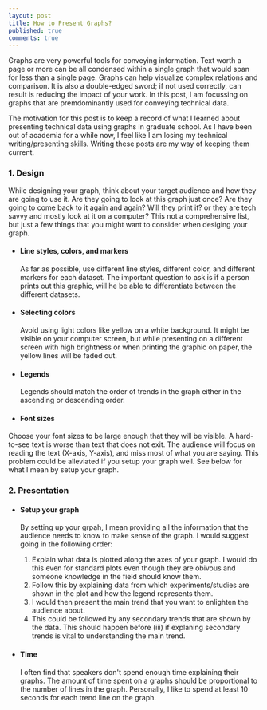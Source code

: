 ```yaml
---
layout: post
title: How to Present Graphs?
published: true
comments: true
---
```

Graphs are very powerful tools for conveying information. Text worth a page or more can be all condensed within a single graph that would span for less than a single page. Graphs can help visualize complex relations and comparison. It is also a double-edged sword; if not used correctly, can result is reducing the impact of your work. In this post, I am focussing on graphs that are premdominantly used for conveying technical data. 

The motivation for this post is to keep a record of what I learned about presenting technical data using graphs in graduate school. As I have been out of academia for a while now, I feel like I am losing my technical writing/presenting skills. Writing these posts are my way of keeping them current. 

### 1. Design
While designing your graph, think about your target audience and how they are going to use it. Are they going to look at this graph just once? Are they going to come back to it again and again? Will they print it? or they are tech savvy and mostly look at it on a computer? This not a comprehensive list, but just a few things that you might want to consider when desiging your graph. 

- #### Line styles, colors, and markers
    As far as possible, use different line styles, different color, and different markers for each dataset. The important question to ask is if a person prints out this graphic, will he be able to differentiate between the different datasets.  

- #### Selecting colors
    Avoid using light colors like yellow on a white background. It might be visible on your computer screen, but while presenting on a different screen with high brightness or when printing the graphic on paper, the yellow lines will be faded out.

- #### Legends
    Legends should match the order of trends in the graph either in the ascending or descending order. 

- #### Font sizes
Choose your font sizes to be large enough that they will be visible. A hard-to-see text is worse than text that does not exit. The audience will focus on reading the text (X-axis, Y-axis), and miss most of what you are saying. This problem could be alleviated if you setup your graph well. See below for what I mean by setup your graph. 


### 2. Presentation
- #### Setup your graph
    By setting up your grpah, I mean providing all the information that the audience needs to know to make sense of the graph. I would suggest going in the following order: 
    1. Explain what data is plotted along the axes of your graph. I would do this even for standard plots even though they are obivous and someone knowledge in the field should know them. 
    2. Follow this by explaining data from which experiments/studies are shown in the plot and how the legend represents them. 
    3. I would then present the main trend that you want to enlighten the audience about. 
    4. This could be followed by any secondary trends that are shown by the data. This should happen before (iii) if explaning secondary trends is vital to understanding the main trend. 

- #### Time 
    I often find that speakers don't spend enough time explaining their graphs. The amount of time spent on a graphs should be proportional to the number of lines in the graph. Personally, I like to spend at least 10 seconds for each trend line on the graph. 

